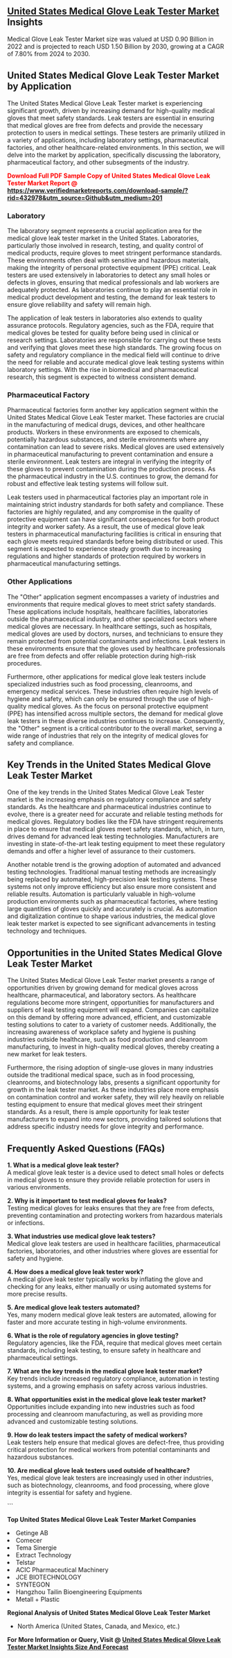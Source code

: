 <h2><a href="https://www.verifiedmarketreports.com/download-sample/?rid=432978&amp;utm_source=Github&amp;utm_medium=201" target="_blank">United States Medical Glove Leak Tester Market</a> Insights</h2><p>Medical Glove Leak Tester Market size was valued at USD 0.90 Billion in 2022 and is projected to reach USD 1.50 Billion by 2030, growing at a CAGR of 7.80% from 2024 to 2030.</p><p><h2>United States Medical Glove Leak Tester Market by Application</h2><p>The United States Medical Glove Leak Tester market is experiencing significant growth, driven by increasing demand for high-quality medical gloves that meet safety standards. Leak testers are essential in ensuring that medical gloves are free from defects and provide the necessary protection to users in medical settings. These testers are primarily utilized in a variety of applications, including laboratory settings, pharmaceutical factories, and other healthcare-related environments. In this section, we will delve into the market by application, specifically discussing the laboratory, pharmaceutical factory, and other subsegments of the industry.</p><p><strong><p><span class=""><span style="color: #ff0000;"><strong>Download Full PDF Sample Copy of United States Medical Glove Leak Tester Market Report</strong> @ </span><a href="https://www.verifiedmarketreports.com/download-sample/?rid=432978&amp;utm_source=Github&amp;utm_medium=201" target="_blank">https://www.verifiedmarketreports.com/download-sample/?rid=432978&amp;utm_source=Github&amp;utm_medium=201</a></span></p></strong></p><h3>Laboratory</h3><p>The laboratory segment represents a crucial application area for the medical glove leak tester market in the United States. Laboratories, particularly those involved in research, testing, and quality control of medical products, require gloves to meet stringent performance standards. These environments often deal with sensitive and hazardous materials, making the integrity of personal protective equipment (PPE) critical. Leak testers are used extensively in laboratories to detect any small holes or defects in gloves, ensuring that medical professionals and lab workers are adequately protected. As laboratories continue to play an essential role in medical product development and testing, the demand for leak testers to ensure glove reliability and safety will remain high.</p><p>The application of leak testers in laboratories also extends to quality assurance protocols. Regulatory agencies, such as the FDA, require that medical gloves be tested for quality before being used in clinical or research settings. Laboratories are responsible for carrying out these tests and verifying that gloves meet these high standards. The growing focus on safety and regulatory compliance in the medical field will continue to drive the need for reliable and accurate medical glove leak testing systems within laboratory settings. With the rise in biomedical and pharmaceutical research, this segment is expected to witness consistent demand.</p><h3>Pharmaceutical Factory</h3><p>Pharmaceutical factories form another key application segment within the United States Medical Glove Leak Tester market. These factories are crucial in the manufacturing of medical drugs, devices, and other healthcare products. Workers in these environments are exposed to chemicals, potentially hazardous substances, and sterile environments where any contamination can lead to severe risks. Medical gloves are used extensively in pharmaceutical manufacturing to prevent contamination and ensure a sterile environment. Leak testers are integral in verifying the integrity of these gloves to prevent contamination during the production process. As the pharmaceutical industry in the U.S. continues to grow, the demand for robust and effective leak testing systems will follow suit.</p><p>Leak testers used in pharmaceutical factories play an important role in maintaining strict industry standards for both safety and compliance. These factories are highly regulated, and any compromise in the quality of protective equipment can have significant consequences for both product integrity and worker safety. As a result, the use of medical glove leak testers in pharmaceutical manufacturing facilities is critical in ensuring that each glove meets required standards before being distributed or used. This segment is expected to experience steady growth due to increasing regulations and higher standards of protection required by workers in pharmaceutical manufacturing settings.</p><h3>Other Applications</h3><p>The "Other" application segment encompasses a variety of industries and environments that require medical gloves to meet strict safety standards. These applications include hospitals, healthcare facilities, laboratories outside the pharmaceutical industry, and other specialized sectors where medical gloves are necessary. In healthcare settings, such as hospitals, medical gloves are used by doctors, nurses, and technicians to ensure they remain protected from potential contaminants and infections. Leak testers in these environments ensure that the gloves used by healthcare professionals are free from defects and offer reliable protection during high-risk procedures.</p><p>Furthermore, other applications for medical glove leak testers include specialized industries such as food processing, cleanrooms, and emergency medical services. These industries often require high levels of hygiene and safety, which can only be ensured through the use of high-quality medical gloves. As the focus on personal protective equipment (PPE) has intensified across multiple sectors, the demand for medical glove leak testers in these diverse industries continues to increase. Consequently, the "Other" segment is a critical contributor to the overall market, serving a wide range of industries that rely on the integrity of medical gloves for safety and compliance.</p><h2>Key Trends in the United States Medical Glove Leak Tester Market</h2><p>One of the key trends in the United States Medical Glove Leak Tester market is the increasing emphasis on regulatory compliance and safety standards. As the healthcare and pharmaceutical industries continue to evolve, there is a greater need for accurate and reliable testing methods for medical gloves. Regulatory bodies like the FDA have stringent requirements in place to ensure that medical gloves meet safety standards, which, in turn, drives demand for advanced leak testing technologies. Manufacturers are investing in state-of-the-art leak testing equipment to meet these regulatory demands and offer a higher level of assurance to their customers.</p><p>Another notable trend is the growing adoption of automated and advanced testing technologies. Traditional manual testing methods are increasingly being replaced by automated, high-precision leak testing systems. These systems not only improve efficiency but also ensure more consistent and reliable results. Automation is particularly valuable in high-volume production environments such as pharmaceutical factories, where testing large quantities of gloves quickly and accurately is crucial. As automation and digitalization continue to shape various industries, the medical glove leak tester market is expected to see significant advancements in testing technology and techniques.</p><h2>Opportunities in the United States Medical Glove Leak Tester Market</h2><p>The United States Medical Glove Leak Tester market presents a range of opportunities driven by growing demand for medical gloves across healthcare, pharmaceutical, and laboratory sectors. As healthcare regulations become more stringent, opportunities for manufacturers and suppliers of leak testing equipment will expand. Companies can capitalize on this demand by offering more advanced, efficient, and customizable testing solutions to cater to a variety of customer needs. Additionally, the increasing awareness of workplace safety and hygiene is pushing industries outside healthcare, such as food production and cleanroom manufacturing, to invest in high-quality medical gloves, thereby creating a new market for leak testers.</p><p>Furthermore, the rising adoption of single-use gloves in many industries outside the traditional medical space, such as in food processing, cleanrooms, and biotechnology labs, presents a significant opportunity for growth in the leak tester market. As these industries place more emphasis on contamination control and worker safety, they will rely heavily on reliable testing equipment to ensure that medical gloves meet their stringent standards. As a result, there is ample opportunity for leak tester manufacturers to expand into new sectors, providing tailored solutions that address specific industry needs for glove integrity and performance.</p><h2>Frequently Asked Questions (FAQs)</h2><p><strong>1. What is a medical glove leak tester?</strong><br> A medical glove leak tester is a device used to detect small holes or defects in medical gloves to ensure they provide reliable protection for users in various environments.</p><p><strong>2. Why is it important to test medical gloves for leaks?</strong><br> Testing medical gloves for leaks ensures that they are free from defects, preventing contamination and protecting workers from hazardous materials or infections.</p><p><strong>3. What industries use medical glove leak testers?</strong><br> Medical glove leak testers are used in healthcare facilities, pharmaceutical factories, laboratories, and other industries where gloves are essential for safety and hygiene.</p><p><strong>4. How does a medical glove leak tester work?</strong><br> A medical glove leak tester typically works by inflating the glove and checking for any leaks, either manually or using automated systems for more precise results.</p><p><strong>5. Are medical glove leak testers automated?</strong><br> Yes, many modern medical glove leak testers are automated, allowing for faster and more accurate testing in high-volume environments.</p><p><strong>6. What is the role of regulatory agencies in glove testing?</strong><br> Regulatory agencies, like the FDA, require that medical gloves meet certain standards, including leak testing, to ensure safety in healthcare and pharmaceutical settings.</p><p><strong>7. What are the key trends in the medical glove leak tester market?</strong><br> Key trends include increased regulatory compliance, automation in testing systems, and a growing emphasis on safety across various industries.</p><p><strong>8. What opportunities exist in the medical glove leak tester market?</strong><br> Opportunities include expanding into new industries such as food processing and cleanroom manufacturing, as well as providing more advanced and customizable testing solutions.</p><p><strong>9. How do leak testers impact the safety of medical workers?</strong><br> Leak testers help ensure that medical gloves are defect-free, thus providing critical protection for medical workers from potential contaminants and hazardous substances.</p><p><strong>10. Are medical glove leak testers used outside of healthcare?</strong><br> Yes, medical glove leak testers are increasingly used in other industries, such as biotechnology, cleanrooms, and food processing, where glove integrity is essential for safety and hygiene.</p>```</p><p><strong>Top United States Medical Glove Leak Tester Market Companies</strong></p><div data-test-id=""><p><li>Getinge AB</li><li> Comecer</li><li> Tema Sinergie</li><li> Extract Technology</li><li> Telstar</li><li> ACIC Pharmaceutical Machinery</li><li> JCE BIOTECHNOLOGY</li><li> SYNTEGON</li><li> Hangzhou Tailin Bioengineering Equipments</li><li> Metall + Plastic</li></p><div><strong>Regional Analysis of&nbsp;United States Medical Glove Leak Tester Market</strong></div><ul><li dir="ltr"><p dir="ltr">North America&nbsp;(United States, Canada, and Mexico, etc.)</p></li></ul><p><strong>For More Information or Query, Visit @&nbsp;</strong><strong><a href="https://www.verifiedmarketreports.com/product/medical-glove-leak-tester-market/?utm_source=Github&amp;utm_medium=201" target="_blank">United States Medical Glove Leak Tester Market Insights Size And Forecast</a></strong></p></div>
